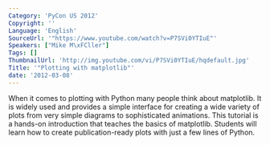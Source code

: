 ```yaml
---
Category: 'PyCon US 2012'
Copyright: ''
Language: 'English'
SourceUrl: '"https://www.youtube.com/watch?v=P7SVi0YTIuE"'
Speakers: ["Mike M\xFCller"]
Tags: []
ThumbnailUrl: 'http://img.youtube.com/vi/P7SVi0YTIuE/hqdefault.jpg'
Title: '"Plotting with matplotlib"'
date: '2012-03-08'
---
```

When it comes to plotting with Python many people think about matplotlib. It
is widely used and provides a simple interface for creating a wide variety of
plots from very simple diagrams to sophisticated animations. This tutorial is
a hands-on introduction that teaches the basics of matplotlib. Students will
learn how to create publication-ready plots with just a few lines of Python.

